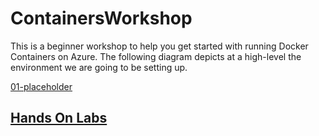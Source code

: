# ContainersWorkshop
This is a beginner workshop to help you get started with running Docker Containers on Azure. The following diagram depicts at a high-level the environment we are going to be setting up.

[01-placeholder](images/01-placeholder.png)

## [Hands On Labs](HOL)